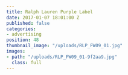 ```yaml
---
title: Ralph Lauren Purple Label
date: 2017-01-07 18:01:00 Z
published: false
categories:
- advertising
position: 48
thumbnail_image: "/uploads/RLP_FW09_01.jpg"
images:
- path: "/uploads/RLP_FW09_01-9f2aa9.jpg"
  class: full
---
```


